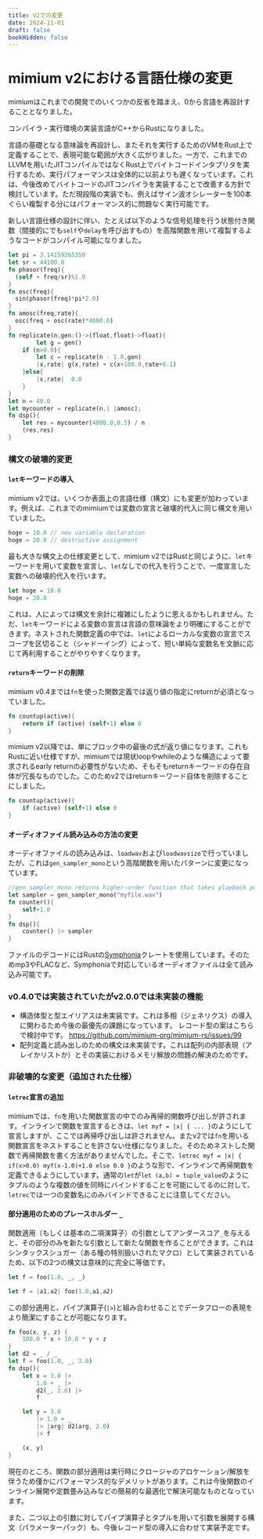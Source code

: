 ```yaml
---
title: V2での変更
date: 2024-11-01
draft: false
bookHidden: false
---
```


# mimium v2における言語仕様の変更

mimiumはこれまでの開発でのいくつかの反省を踏まえ、0から言語を再設計することとなりました。

コンパイラ・実行環境の実装言語がC++からRustになりました。

言語の基礎となる意味論を再設計し、またそれを実行するためのVMをRust上で定義することで、表現可能な範囲が大きく広がりました。一方で、これまでのLLVMを用いたJITコンパイルではなくRust上でバイトコードインタプリタを実行するため、実行パフォーマンスは全体的に以前よりも遅くなっています。これは、今後改めてバイトコードのJITコンパイラを実装することで改善する方針で検討しています。ただ現段階の実装でも、例えばサイン波オシレーターを100本ぐらい複製する分にはパフォーマンス的に問題なく実行可能です。

新しい言語仕様の設計に伴い、たとえば以下のような信号処理を行う状態付き関数（間接的にでも`self`や`delay`を呼び出すもの）を高階関数を用いて複製するようなコードがコンパイル可能になりました。

```rust
let pi = 3.14159265359
let sr = 44100.0
fn phasor(freq){
  (self + freq/sr)%1.0
}
fn osc(freq){
  sin(phasor(freq)*pi*2.0)
}
fn amosc(freq,rate){
  osc(freq + osc(rate)*4000.0)
}
fn replicate(n,gen:()->(float,float)->float){
        let g = gen()
    if (n>0.0){
        let c = replicate(n - 1.0,gen)
        |x,rate| g(x,rate) + c(x+100.0,rate+0.1)
    }else{
        |x,rate|  0.0
    }
}
let n = 40.0
let mycounter = replicate(n,| |amosc);
fn dsp(){
    let res = mycounter(4000.0,0.5) / n
    (res,res)
}
```

### 構文の破壊的変更

#### `let`キーワードの導入

mimium v2では、いくつか表面上の言語仕様（構文）にも変更が加わっています。例えば、これまでのmimiumでは変数の宣言と破壊的代入に同じ構文を用いていました。

```rust
hoge = 10.0 // new variable declaration
hoge = 20.0 // destructive assignment
```

最も大きな構文上の仕様変更として、mimium v2ではRustと同じように、`let`キーワードを用いて変数を宣言し、`let`なしでの代入を行うことで、一度宣言した変数への破壊的代入を行います。

```rust
let hoge = 10.0
hoge = 20.0
```

これは、人によっては構文を余計に複雑にしたように思えるかもしれません。ただ、`let`キーワードによる変数の宣言は言語の意味論をより明確にすることができます。ネストされた関数定義の中では、`let`によるローカルな変数の宣言でスコープを区切ること（シャドーイング）によって、短い単純な変数名を文脈に応じて再利用することがやりやすくなります。

#### `return`キーワードの削除

mimium v0.4までは`fn`を使った関数定義では返り値の指定にreturnが必須となっていました。

```rust
fn countup(active){
    return if (active) (self+1) else 0
}
```

mimium v2以降では、単にブロック中の最後の式が返り値になります。これもRustに近い仕様ですが、mimiumでは現状loopやwhileのような構造によって要求されるearly returnの必要性がないため、そもそもreturnキーワードの存在自体が冗長なものでした。このためv2ではreturnキーワード自体を削除することにしました。

```rust
fn countup(active){
    if (active) (self+1) else 0
}
```

#### オーディオファイル読み込みの方法の変更

オーディオファイルの読み込みは、`loadwav`および`loadwavsize`で行っていましたが、これは`gen_sampler_mono`という高階関数を用いたパターンに変更になっています。

```rust
//gen_sampler_mono returns higher-order function that takes playback position in samples as an argument
let sampler = gen_sampler_mono("myfile.wav")
fn counter(){
    self+1.0
}
fn dsp(){
    counter() |> sampler
}
```

ファイルのデコードにはRustの[Symphonia](https://github.com/pdeljanov/Symphonia)クレートを使用しています。そのためmp3やFLACなど、Symphoniaで対応しているオーディオファイルは全て読み込み可能です。

### v0.4.0では実装されていたがv2.0.0では未実装の機能

- 構造体型と型エイリアスは未実装です。これは多相（ジェネリクス）の導入に関わるため今後の最優先の課題になっています。 レコード型の案はこちらで検討中です。 https://github.com/mimium-org/mimium-rs/issues/99
- 配列定義と読み出しのための構文は未実装です。これは配列の内部表現（アレイかリストか）とその実装におけるメモリ解放の問題の解決のためです。

### 非破壊的な変更（追加された仕様）

#### `letrec`宣言の追加

mimiumでは、`fn`を用いた関数宣言の中でのみ再帰的関数呼び出しが許されます。インラインで関数を宣言するときは、`let myf = |x| { ... }`のようにして宣言しますが、ここでは再帰呼び出しは許されません。またv2では`fn`を用いる関数宣言をネストすることを許さない仕様になりました。そのためネストした関数で再帰関数を書く方法がありませんでした。そこで、`letrec myf = |x| { if(x>0.0) myf(x-1.0)+1.0 else 0.0 }`のような形で、インラインで再帰関数を定義できるようにしています。通常の`let`が`let (a,b) = tuple_value`のようにタプルのような複数の値を同時にバインドすることを可能にしてるのに対して、`letrec`では一つの変数名にのみバインドできることに注意してください。

#### 部分適用のためのプレースホルダー `_`

関数適用（もしくは基本の二項演算子）の引数としてアンダースコア`_`を与えると、その部分のみを新たな引数として新たな関数を作ることができます。これはシンタックスシュガー（ある種の特別扱いされたマクロ）として実装されているため、以下の2つの構文は意味的に完全に等価です。

```rust
let f = foo(1.0, _, _)
```

```rust
let f = |a1,a2| foo(1.0,a1,a2)
```

この部分適用と、パイプ演算子(`|>`)と組み合わせることでデータフローの表現をより簡潔にすることが可能になります。

```rust
fn foo(x, y, z) {
    100.0 * x + 10.0 * y + z
}
let d2 = _ / _
let f = foo(1.0, _, 3.0)
fn dsp(){
    let x = 3.0 |>
        1.0 + _ |>
        d2(_, 2.0) |>
        f

    let y = 3.0
        |> 1.0 + _
        |> |arg| d2(arg, 2.0)
        |> f

    (x, y)
}
```

現在のところ、関数の部分適用は実行時にクロージャのアロケーション/解放を伴うため僅かにパフォーマンス的なデメリットがあります。これは今後関数のインライン展開や定数畳み込みなどの簡易的な最適化で解決可能なものとなっています。

また、二つ以上の引数に対してパイプ演算子とタプルを用いて引数を展開する構文（パラメーターパック）も、今後レコード型の導入に合わせて実装予定です。
